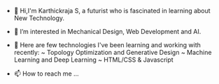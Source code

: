 - 👋 Hi,I'm Karthickraja S, a futurist who is fascinated in learning about New Technology.
- 👀 I’m interested in Mechanical Design, Web Development and AI.
- 🌱 Here are few technologies I've been learning and working with recently:
           ~ Topology Optimization and Generative Design
           ~ Machine Learning and Deep Learning
           ~ HTML/CSS & Javascript
           
- 📫 How to reach me ...


